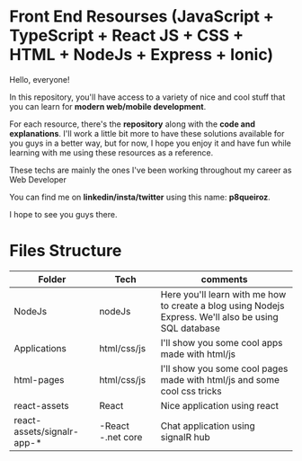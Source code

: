 # Front End Resourses (JavaScript + TypeScript + React JS + CSS + HTML + NodeJs + Express + Ionic)

Hello, everyone! 


In this repository, you'll have access to a variety of nice and cool stuff that you can learn for **modern web/mobile development**. 

 For each resource, there's the **repository** along with the **code and explanations**. I'll work a little bit more to have these solutions available for you guys in a better way, but for now, I hope you enjoy it and have fun while learning with me using these resources as a reference. 

These techs are mainly the ones I've been working throughout my career as Web Developer
 
You can find me on **linkedin/insta/twitter** using this name: **p8queiroz**.

 I hope to see you guys there.

# Files Structure


|Folder| Tech | comments
|--|--|--|
|NodeJs|nodeJs|Here you'll learn with me how to create a blog using Nodejs Express. We'll also be using SQL database |
|Applications|html/css/js|I'll show you some cool apps made with html/js|
|html-pages|html/css/js|I'll show you some cool pages made with html/js and some cool css tricks|
|react-assets|React|Nice application using react|
|react-assets/signalr-app-*| -React -.net core |Chat application using signalR hub|




